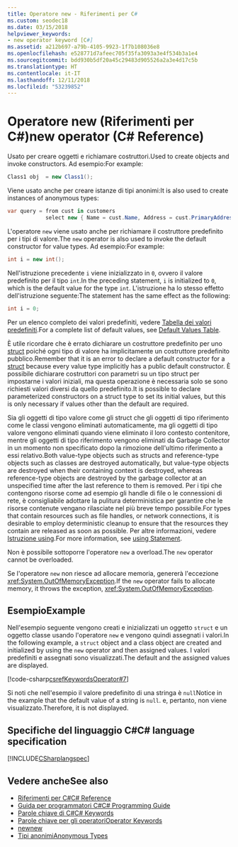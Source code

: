 ```yaml
---
title: Operatore new - Riferimenti per C#
ms.custom: seodec18
ms.date: 03/15/2018
helpviewer_keywords:
- new operator keyword [C#]
ms.assetid: a212b697-a79b-4105-9923-1f7b108036e8
ms.openlocfilehash: e528771d7afeec705f35fa3093a3e4f534b3a1e4
ms.sourcegitcommit: bdd930b5df20a45c29483d905526a2a3e4d17c5b
ms.translationtype: HT
ms.contentlocale: it-IT
ms.lasthandoff: 12/11/2018
ms.locfileid: "53239852"
---
```

# <a name="new-operator-c-reference"></a><span data-ttu-id="d25f5-102">Operatore new (Riferimenti per C#)</span><span class="sxs-lookup"><span data-stu-id="d25f5-102">new operator (C# Reference)</span></span>

<span data-ttu-id="d25f5-103">Usato per creare oggetti e richiamare costruttori.</span><span class="sxs-lookup"><span data-stu-id="d25f5-103">Used to create objects and invoke constructors.</span></span> <span data-ttu-id="d25f5-104">Ad esempio:</span><span class="sxs-lookup"><span data-stu-id="d25f5-104">For example:</span></span>

```csharp
Class1 obj  = new Class1();
```

<span data-ttu-id="d25f5-105">Viene usato anche per creare istanze di tipi anonimi:</span><span class="sxs-lookup"><span data-stu-id="d25f5-105">It is also used to create instances of anonymous types:</span></span>

```csharp
var query = from cust in customers
            select new { Name = cust.Name, Address = cust.PrimaryAddress };
```

<span data-ttu-id="d25f5-106">L'operatore `new` viene usato anche per richiamare il costruttore predefinito per i tipi di valore.</span><span class="sxs-lookup"><span data-stu-id="d25f5-106">The `new` operator is also used to invoke the default constructor for value types.</span></span> <span data-ttu-id="d25f5-107">Ad esempio:</span><span class="sxs-lookup"><span data-stu-id="d25f5-107">For example:</span></span>

```csharp
int i = new int();
```

<span data-ttu-id="d25f5-108">Nell'istruzione precedente `i` viene inizializzato in `0`, ovvero il valore predefinito per il tipo `int`.</span><span class="sxs-lookup"><span data-stu-id="d25f5-108">In the preceding statement, `i` is initialized to `0`, which is the default value for the type `int`.</span></span> <span data-ttu-id="d25f5-109">L'istruzione ha lo stesso effetto dell'istruzione seguente:</span><span class="sxs-lookup"><span data-stu-id="d25f5-109">The statement has the same effect as the following:</span></span>

```csharp
int i = 0;
```

<span data-ttu-id="d25f5-110">Per un elenco completo dei valori predefiniti, vedere [Tabella dei valori predefiniti](default-values-table.md).</span><span class="sxs-lookup"><span data-stu-id="d25f5-110">For a complete list of default values, see [Default Values Table](default-values-table.md).</span></span>

<span data-ttu-id="d25f5-111">È utile ricordare che è errato dichiarare un costruttore predefinito per uno [struct](struct.md) poiché ogni tipo di valore ha implicitamente un costruttore predefinito pubblico.</span><span class="sxs-lookup"><span data-stu-id="d25f5-111">Remember that it is an error to declare a default constructor for a [struct](struct.md) because every value type implicitly has a public default constructor.</span></span> <span data-ttu-id="d25f5-112">È possibile dichiarare costruttori con parametri su un tipo struct per impostarne i valori iniziali, ma questa operazione è necessaria solo se sono richiesti valori diversi da quello predefinito.</span><span class="sxs-lookup"><span data-stu-id="d25f5-112">It is possible to declare parameterized constructors on a struct type to set its initial values, but this is only necessary if values other than the default are required.</span></span>

<span data-ttu-id="d25f5-113">Sia gli oggetti di tipo valore come gli struct che gli oggetti di tipo riferimento come le classi vengono eliminati automaticamente, ma gli oggetti di tipo valore vengono eliminati quando viene eliminato il loro contesto contenitore, mentre gli oggetti di tipo riferimento vengono eliminati da Garbage Collector in un momento non specificato dopo la rimozione dell'ultimo riferimento a essi relativo.</span><span class="sxs-lookup"><span data-stu-id="d25f5-113">Both value-type objects such as structs and reference-type objects such as classes are destroyed automatically, but value-type objects are destroyed when their containing context is destroyed, whereas reference-type objects are destroyed by the garbage collector at an unspecified time after the last reference to them is removed.</span></span> <span data-ttu-id="d25f5-114">Per i tipi che contengono risorse come ad esempio gli handle di file o le connessioni di rete, è consigliabile adottare la pulitura deterministica per garantire che le risorse contenute vengano rilasciate nel più breve tempo possibile.</span><span class="sxs-lookup"><span data-stu-id="d25f5-114">For types that contain resources such as file handles, or network connections, it is desirable to employ deterministic cleanup to ensure that the resources they contain are released as soon as possible.</span></span> <span data-ttu-id="d25f5-115">Per altre informazioni, vedere [Istruzione using](using-statement.md).</span><span class="sxs-lookup"><span data-stu-id="d25f5-115">For more information, see [using Statement](using-statement.md).</span></span>

<span data-ttu-id="d25f5-116">Non è possibile sottoporre l'operatore `new` a overload.</span><span class="sxs-lookup"><span data-stu-id="d25f5-116">The `new` operator cannot be overloaded.</span></span>

<span data-ttu-id="d25f5-117">Se l'operatore `new` non riesce ad allocare memoria, genererà l'eccezione <xref:System.OutOfMemoryException>.</span><span class="sxs-lookup"><span data-stu-id="d25f5-117">If the `new` operator fails to allocate memory, it throws the exception, <xref:System.OutOfMemoryException>.</span></span>

## <a name="example"></a><span data-ttu-id="d25f5-118">Esempio</span><span class="sxs-lookup"><span data-stu-id="d25f5-118">Example</span></span>

<span data-ttu-id="d25f5-119">Nell'esempio seguente vengono creati e inizializzati un oggetto `struct` e un oggetto classe usando l'operatore `new` e vengono quindi assegnati i valori.</span><span class="sxs-lookup"><span data-stu-id="d25f5-119">In the following example, a `struct` object and a class object are created and initialized by using the `new` operator and then assigned values.</span></span> <span data-ttu-id="d25f5-120">I valori predefiniti e assegnati sono visualizzati.</span><span class="sxs-lookup"><span data-stu-id="d25f5-120">The default and the assigned values are displayed.</span></span>

[!code-csharp[csrefKeywordsOperator#7](~/samples/snippets/csharp/VS_Snippets_VBCSharp/csrefKeywordsOperator/CS/csrefKeywordsOperators.cs#7)]

<span data-ttu-id="d25f5-121">Si noti che nell'esempio il valore predefinito di una stringa è `null`</span><span class="sxs-lookup"><span data-stu-id="d25f5-121">Notice in the example that the default value of a string is `null`.</span></span> <span data-ttu-id="d25f5-122">e, pertanto, non viene visualizzato.</span><span class="sxs-lookup"><span data-stu-id="d25f5-122">Therefore, it is not displayed.</span></span>

## <a name="c-language-specification"></a><span data-ttu-id="d25f5-123">Specifiche del linguaggio C#</span><span class="sxs-lookup"><span data-stu-id="d25f5-123">C# language specification</span></span>

[!INCLUDE[CSharplangspec](~/includes/csharplangspec-md.md)]

## <a name="see-also"></a><span data-ttu-id="d25f5-124">Vedere anche</span><span class="sxs-lookup"><span data-stu-id="d25f5-124">See also</span></span>

- [<span data-ttu-id="d25f5-125">Riferimenti per C#</span><span class="sxs-lookup"><span data-stu-id="d25f5-125">C# Reference</span></span>](../../language-reference/index.md)
- [<span data-ttu-id="d25f5-126">Guida per programmatori C#</span><span class="sxs-lookup"><span data-stu-id="d25f5-126">C# Programming Guide</span></span>](../../programming-guide/index.md)
- [<span data-ttu-id="d25f5-127">Parole chiave di C#</span><span class="sxs-lookup"><span data-stu-id="d25f5-127">C# Keywords</span></span>](index.md)
- [<span data-ttu-id="d25f5-128">Parole chiave per gli operatori</span><span class="sxs-lookup"><span data-stu-id="d25f5-128">Operator Keywords</span></span>](operator-keywords.md)
- [<span data-ttu-id="d25f5-129">new</span><span class="sxs-lookup"><span data-stu-id="d25f5-129">new</span></span>](new.md)
- [<span data-ttu-id="d25f5-130">Tipi anonimi</span><span class="sxs-lookup"><span data-stu-id="d25f5-130">Anonymous Types</span></span>](../../programming-guide/classes-and-structs/anonymous-types.md)